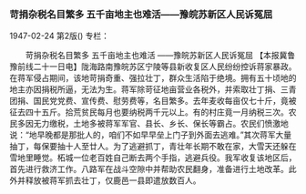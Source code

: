 ### 苛捐杂税名目繁多  五千亩地主也难活——豫皖苏新区人民诉冤屈

1947-02-24
第2版()
专栏：

　　苛捐杂税名目繁多
    五千亩地主也难活
    ——豫皖苏新区人民诉冤屈
    【本报冀鲁豫前线二十一日电】陇海路南豫皖苏区宁陵等县新收复区人民纷纷控诉蒋家暴政。在蒋军侵占期间，该地苛捐奇重、强拉壮丁，群众生活陷于绝境。拥有五十顷地的地主亦因捐税所逼，无法为生。蒋军除苛征地亩营业各税外，并索取壮丁捐、三青团捐、国民党党费、宣传费、慰劳费等，名目繁多。去年麦收每亩仅七十斤，竟被征去四十五斤。拾荒贫民每月也要纳税两千元以上。有的村庄竟一月纳税三次。农民多因无力缴税，土地多被蒋军军官、县长、乡长、保长等霸占。农民们愤激地说：“地早晚都是那批人的，咱们不如早早垒上门子到外面去逃难。”其次蒋军大量抽丁，每保要抽十人至廿人。为了逃避抓丁，青壮年长期不敢在家，大雪天还躲在雪地里睡觉。柘城一位老百姓自己断去两个手指，逃避兵役。我军收复该地区后，首先进行救济工作。八路军在战斗空隙中并帮助农民翻身，准备进行土地改革。此外并释放被蒋军抓去壮丁，仅鹿邑一县即遣放数百人。

